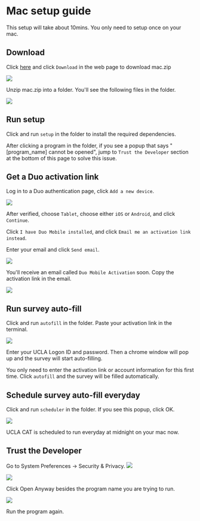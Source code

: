 # Mac setup guide

This setup will take about 10mins. You only need to setup once on your mac.

## Download

Click [here](https://github.com/MubaiHua/ucla-cat/blob/main/mac.zip) and click `Download` in the web page to download mac.zip

![](https://s3.us-west-2.amazonaws.com/secure.notion-static.com/ae1c02e1-00c0-4345-9e6e-02933119845a/Screen_Shot_2022-04-12_at_6.51.37_AM.png?X-Amz-Algorithm=AWS4-HMAC-SHA256&X-Amz-Content-Sha256=UNSIGNED-PAYLOAD&X-Amz-Credential=AKIAT73L2G45EIPT3X45%2F20220412%2Fus-west-2%2Fs3%2Faws4_request&X-Amz-Date=20220412T135245Z&X-Amz-Expires=86400&X-Amz-Signature=5abec4a3b52d23b0d5693cb804314b2ad1dd8a0f1dc31943bce653857b7cf4b3&X-Amz-SignedHeaders=host&response-content-disposition=filename%20%3D%22Screen%2520Shot%25202022-04-12%2520at%25206.51.37%2520AM.png%22&x-id=GetObject)

Unzip mac.zip into a folder. You'll see the following files in the folder.

![](https://s3.us-west-2.amazonaws.com/secure.notion-static.com/9b1d65b7-864f-4712-9dbf-709ec5c44f7b/Screen_Shot_2022-04-12_at_6.55.17_AM.png?X-Amz-Algorithm=AWS4-HMAC-SHA256&X-Amz-Content-Sha256=UNSIGNED-PAYLOAD&X-Amz-Credential=AKIAT73L2G45EIPT3X45%2F20220412%2Fus-west-2%2Fs3%2Faws4_request&X-Amz-Date=20220412T135648Z&X-Amz-Expires=86400&X-Amz-Signature=3c48e53b9df9b07b8ceb9119c568a8ed634b9b43d044e94cb5121e297299fda8&X-Amz-SignedHeaders=host&response-content-disposition=filename%20%3D%22Screen%2520Shot%25202022-04-12%2520at%25206.55.17%2520AM.png%22&x-id=GetObject)

## Run setup

Click and run  `setup`  in the folder to install the required dependencies. 

After clicking a program in the folder, if you see a popup that says "[program_name] cannot be opened", jump to `Trust the Developer` section at the bottom of this page to solve this issue.

## Get a Duo activation link

Log in to a Duo authentication page, click  `Add a new device`.

![](https://s3.us-west-2.amazonaws.com/secure.notion-static.com/32e0cc06-1e92-4cc4-8ac1-522595989727/Screen_Shot_2022-04-12_at_7.19.26_AM.png?X-Amz-Algorithm=AWS4-HMAC-SHA256&X-Amz-Content-Sha256=UNSIGNED-PAYLOAD&X-Amz-Credential=AKIAT73L2G45EIPT3X45%2F20220412%2Fus-west-2%2Fs3%2Faws4_request&X-Amz-Date=20220412T141937Z&X-Amz-Expires=86400&X-Amz-Signature=93448629bb7a0f673df36bb6160a4575b7c1ed4cef3a6c58f5ad086dd89a622e&X-Amz-SignedHeaders=host&response-content-disposition=filename%20%3D%22Screen%2520Shot%25202022-04-12%2520at%25207.19.26%2520AM.png%22&x-id=GetObject)

After verified, choose  `Tablet`, choose either  `iOS`  or  `Android`, and click  `Continue`. 

Click  `I have Duo Mobile installed`, and click  `Email me an activation link instead`. 

Enter your email and click `Send email`.

![](https://s3.us-west-2.amazonaws.com/secure.notion-static.com/f965ce1f-f081-4565-9a71-6deff3d40355/Screen_Shot_2022-04-12_at_7.22.24_AM.png?X-Amz-Algorithm=AWS4-HMAC-SHA256&X-Amz-Content-Sha256=UNSIGNED-PAYLOAD&X-Amz-Credential=AKIAT73L2G45EIPT3X45%2F20220412%2Fus-west-2%2Fs3%2Faws4_request&X-Amz-Date=20220412T142231Z&X-Amz-Expires=86400&X-Amz-Signature=10259f768c5cd2902cc92d3762facda63b92f34fa8a52ddefa2d7e521b0b3c6a&X-Amz-SignedHeaders=host&response-content-disposition=filename%20%3D%22Screen%2520Shot%25202022-04-12%2520at%25207.22.24%2520AM.png%22&x-id=GetObject)

You'll receive an email called `Duo Mobile Activation` soon. Copy the activation link in the email.

![](https://s3.us-west-2.amazonaws.com/secure.notion-static.com/bb75c03f-78fe-4d54-8135-74d7c21590f4/Screen_Shot_2022-04-12_at_7.24.31_AM.png?X-Amz-Algorithm=AWS4-HMAC-SHA256&X-Amz-Content-Sha256=UNSIGNED-PAYLOAD&X-Amz-Credential=AKIAT73L2G45EIPT3X45%2F20220412%2Fus-west-2%2Fs3%2Faws4_request&X-Amz-Date=20220412T142519Z&X-Amz-Expires=86400&X-Amz-Signature=9caa26f99dd94cdeed0c7105ea6076d24956d15a32902bcd98c2297e16cbb11d&X-Amz-SignedHeaders=host&response-content-disposition=filename%20%3D%22Screen%2520Shot%25202022-04-12%2520at%25207.24.31%2520AM.png%22&x-id=GetObject)

## Run survey auto-fill

Click and run `autofill`  in the folder. Paste your activation link in the terminal.

![](https://s3.us-west-2.amazonaws.com/secure.notion-static.com/a2b12880-883e-45e8-9d99-220c4fa21da3/Screen_Shot_2022-04-12_at_7.28.48_AM.png?X-Amz-Algorithm=AWS4-HMAC-SHA256&X-Amz-Content-Sha256=UNSIGNED-PAYLOAD&X-Amz-Credential=AKIAT73L2G45EIPT3X45%2F20220412%2Fus-west-2%2Fs3%2Faws4_request&X-Amz-Date=20220412T142856Z&X-Amz-Expires=86400&X-Amz-Signature=2003abfe3cb838a5704c45d504e3523f33abd4f53b1cb8f44fa98bb7679278b4&X-Amz-SignedHeaders=host&response-content-disposition=filename%20%3D%22Screen%2520Shot%25202022-04-12%2520at%25207.28.48%2520AM.png%22&x-id=GetObject)

Enter your UCLA Logon ID and password. Then a chrome window will pop up and the survey will start auto-filling.

You only need to enter the activation link or account information for this first time. Click `autofill` and the survey will be filled automatically.

## Schedule survey auto-fill everyday

Click and run `scheduler` in the folder. If you see this popup, click OK.

![](https://s3.us-west-2.amazonaws.com/secure.notion-static.com/9c43413b-a4b5-420a-8fe1-a3cc17fb3734/Untitled.png?X-Amz-Algorithm=AWS4-HMAC-SHA256&X-Amz-Content-Sha256=UNSIGNED-PAYLOAD&X-Amz-Credential=AKIAT73L2G45EIPT3X45%2F20220412%2Fus-west-2%2Fs3%2Faws4_request&X-Amz-Date=20220412T144908Z&X-Amz-Expires=86400&X-Amz-Signature=fa33013187d2be25964ad3f660f8b670534afd59d7a6b5572fea0c33ed105a25&X-Amz-SignedHeaders=host&response-content-disposition=filename%20%3D%22Untitled.png%22&x-id=GetObject)

UCLA CAT is scheduled to run everyday at midnight on your mac now.

## Trust the Developer

Go to System Preferences -> Security & Privacy.
![](https://s3.us-west-2.amazonaws.com/secure.notion-static.com/ce1decdf-4caf-4989-8a3b-74fa6d19f803/Screen_Shot_2022-04-12_at_7.54.42_AM.png?X-Amz-Algorithm=AWS4-HMAC-SHA256&X-Amz-Content-Sha256=UNSIGNED-PAYLOAD&X-Amz-Credential=AKIAT73L2G45EIPT3X45%2F20220412%2Fus-west-2%2Fs3%2Faws4_request&X-Amz-Date=20220412T145452Z&X-Amz-Expires=86400&X-Amz-Signature=fcf5e1dfa3eb6d9cd611a302f59a7eb94857b63813fa2b05e3a94291b5922a37&X-Amz-SignedHeaders=host&response-content-disposition=filename%20%3D%22Screen%2520Shot%25202022-04-12%2520at%25207.54.42%2520AM.png%22&x-id=GetObject)

![](https://s3.us-west-2.amazonaws.com/secure.notion-static.com/df4936a7-c44f-449e-a5b8-2086d1da5b4f/Untitled.png?X-Amz-Algorithm=AWS4-HMAC-SHA256&X-Amz-Content-Sha256=UNSIGNED-PAYLOAD&X-Amz-Credential=AKIAT73L2G45EIPT3X45%2F20220412%2Fus-west-2%2Fs3%2Faws4_request&X-Amz-Date=20220412T145544Z&X-Amz-Expires=86400&X-Amz-Signature=9dfee07a41b276433c01518b1f2e033284b379a94703de15492529d58cfe8ea9&X-Amz-SignedHeaders=host&response-content-disposition=filename%20%3D%22Untitled.png%22&x-id=GetObject)

Click Open Anyway besides the program name you are trying to run.

![](https://s3.us-west-2.amazonaws.com/secure.notion-static.com/07498d76-41ad-4233-b4f0-1d3d9f39cf51/Untitled.png?X-Amz-Algorithm=AWS4-HMAC-SHA256&X-Amz-Content-Sha256=UNSIGNED-PAYLOAD&X-Amz-Credential=AKIAT73L2G45EIPT3X45%2F20220412%2Fus-west-2%2Fs3%2Faws4_request&X-Amz-Date=20220412T145558Z&X-Amz-Expires=86400&X-Amz-Signature=8ed46bceec68d5e7ec5f172009605d771a1e494c5bcc580c9de075d0ff571683&X-Amz-SignedHeaders=host&response-content-disposition=filename%20%3D%22Untitled.png%22&x-id=GetObject)

Run the program again.
